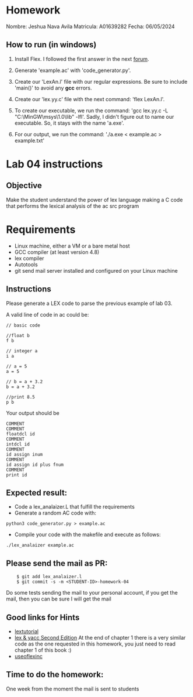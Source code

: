 # Homework 
Nombre: Jeshua Nava Avila
Matricula: A01639282
Fecha: 06/05/2024

## How to run (in windows)
1. Install Flex. I followed the first answer in the next [forum](https://stackoverflow.com/questions/5456011/how-to-compile-lex-yacc-files-on-windows).

2. Generate 'example.ac' with 'code_generator.py'.

3. Create our 'LexAn.l' file with our regular expressions. Be sure to include 'main()' to avoid any **gcc** errors.

4. Create our 'lex.yy.c' file with the next command: 'flex LexAn.l'.

5. To create our executable, we run the command: 'gcc lex.yy.c -L "C:\MinGW\msys\1.0\lib\" -lfl'. Sadly, I didn't figure out to name our executable. So, it stays with the name 'a.exe'.

6. For our output, we run the command: './a.exe < example.ac > example.txt'

# Lab 04 instructions

## Objective

Make the student understand the power of lex language making a C code that
performs the lexical analysis of the ac src program

# Requirements

* Linux machine, either a VM or a bare metal host
* GCC compiler (at least version 4.8)
* lex compiler
* Autotools
* git send mail server installed and configured on your Linux machine

## Instructions

Please generate a LEX code to parse the previous example of lab 03.

A valid line of code in ac could be:

```
// basic code

//float b
f b

// integer a
i a

// a = 5
a = 5

// b = a + 3.2
b = a + 3.2

//print 8.5
p b
```

Your output should be

```
COMMENT
COMMENT
floatdcl id
COMMENT
intdcl id
COMMENT
id assign inum
COMMENT
id assign id plus fnum
COMMENT
print id
```

## Expected result:

* Code a lex_analaizer.L that fulfill the requirements
* Generate a random AC code with:

```
python3 code_generator.py > example.ac

```

* Compile your code with the makefile and execute as follows:

```
./lex_analaizer example.ac
```


## Please send the mail as PR:

```
    $ git add lex_analaizer.l
    $ git commit -s -m <STUDENT-ID>-homework-04
```
Do some tests sending the mail to your personal account, if you get the mail,
then you can be sure I will get the mail

## Good links for Hints

* [lextutorial](https://ds9a.nl/lex-yacc/cvs/lex-yacc-howto.html)
* [lex & yacc Second
Edition](https://www.amazon.com/lex-yacc-Doug-Brown/dp/1565920007)
At the end of chapter 1 there is a very similar code as the one requested in
this homework, you just need to read chapter 1 of this book :)
* [useoflexinc](https://www.quora.com/What-is-the-function-of-yylex-yyin-yyout-and-fclose-yyout-in-LEX)

## Time to do the homework:

One week from the moment the mail is sent to students

